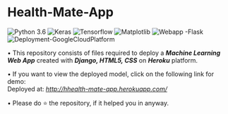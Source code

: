 # Health-Mate-App
![Python 3.6](https://img.shields.io/badge/Python-3.6-brightgreen.svg) ![Keras](https://img.shields.io/badge/Library-Keras-red.svg) 
![Tensorflow](https://img.shields.io/badge/Library-Tensorflow-orange.svg) ![Matplotlib](https://img.shields.io/badge/Library-Seaborn-ff69b4.svg) ![Webapp -Flask](https://img.shields.io/badge/Webapp-Django-brightgreen.svg) ![Deployment-GoogleCloudPlatform](https://img.shields.io/badge/Deployment-Heroku-violet.svg)



• This repository consists of files required to deploy a ___Machine Learning Web App___ created with ___Django, HTML5, CSS___ on ___Heroku___ platform.

• If you want to view the deployed model, click on the following link for demo:<br />
Deployed at: _http://hhealth-mate-app.herokuapp.com/_

• Please do ⭐ the repository, if it helped you in anyway.
